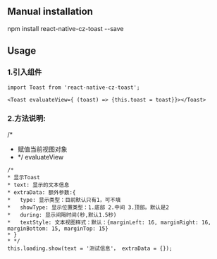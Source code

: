 
## Manual installation

npm install react-native-cz-toast --save

	

## Usage
###  1.引入组件
```
import Toast from 'react-native-cz-toast';

<Toast evaluateView={ (toast) => {this.toast = toast}}></Toast>
```

###  2.方法说明:
/*
* 赋值当前视图对象
* */
evaluateView

```
/*
* 显示Toast
* text: 显示的文本信息
* extraData: 额外参数:{
*   type: 显示类型：目前默认只有1，可不填
*   showType: 显示位置类型：1.底部 2.中间 3.顶部。默认是2
*   during: 显示间隔时间(秒,默认1.5秒)
*   textStyle: 文本视图样式：默认：{marginLeft: 16, marginRight: 16, marginBottom: 15, marginTop: 15}
* }
* */
this.loading.show(text = '测试信息'， extraData = {});
```

  
